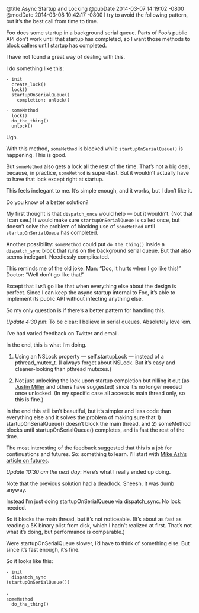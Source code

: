 @title Async Startup and Locking
@pubDate 2014-03-07 14:19:02 -0800
@modDate 2014-03-08 10:42:17 -0800
I try to avoid the following pattern, but it’s the best call from time to time.

Foo does some startup in a background serial queue. Parts of Foo’s public API don’t work until that startup has completed, so I want those methods to block callers until startup has completed.

I have not found a great way of dealing with this.

I do something like this:

    - init
      create_lock()
      lock()
      startupOnSerialQueue()
        completion: unlock()

    - someMethod
      lock()
      do_the_thing()
      unlock()

Ugh.

With this method, `someMethod` is blocked while <code>startupOn&#8203;SerialQueue()</code> is happening. This is good.

But `someMethod` also gets a lock all the rest of the time. That’s not a big deal, because, in practice, `someMethod` is super-fast. But it wouldn’t actually have to have that lock except right at startup.

This feels inelegant to me. It’s simple enough, and it works, but I don’t like it.

Do you know of a better solution?

My first thought is that `dispatch_once` would help — but it wouldn’t. (Not that I can see.) It would make sure `startupOnSerialQueue` is called once, but doesn’t solve the problem of blocking use of `someMethod` until `startupOnSerialQueue` has completed.

Another possibility: `someMethod` could put `do_the_thing()` inside a `dispatch_sync` block that runs on the background serial queue. But that also seems inelegant. Needlessly complicated.

This reminds me of the old joke. Man: “Doc, it hurts when I go like this!” Doctor: “Well don’t go like that!”

Except that I <em>will</em> go like that when everything else about the design is perfect. Since I can keep the async startup internal to Foo, it’s able to implement its public API without infecting anything else.

So my only question is if there’s a better pattern for handling this.

<i>Update 4:30 pm</i>: To be clear: I believe in serial queues. Absolutely love ’em.

I’ve had varied feedback on Twitter and email.

In the end, this is what I’m doing.

1. Using an NSLock property — self.startupLock — instead of a pthread\_mutex\_t. (I always forget about NSLock. But it’s easy and cleaner-looking than pthread mutexes.)

2. Not just unlocking the lock upon startup completion but nilling it out (as [Justin Miller](https://twitter.com/incanus77/status/442073285241475072) and others have suggested) since it’s no longer needed once unlocked. (In my specific case all access is main thread only, so this is fine.)

In the end this still isn’t beautiful, but it’s simpler and less code than everything else and it solves the problem of making sure that 1) startupOnSerialQueue() doesn’t block the main thread, and 2) someMethod blocks until startupOnSerialQueue() completes, and is fast the rest of the time.

The most interesting of the feedback suggested that this is a job for continuations and futures. So: something to learn. I’ll start with [Mike Ash’s article on futures](https://www.mikeash.com/pyblog/friday-qa-2010-02-26-futures.html).

<i>Update 10:30 am the next day</i>: Here’s what I really ended up doing.

Note that the previous solution had a deadlock. Sheesh. It was dumb anyway.

Instead I’m just doing startupOnSerialQueue via dispatch_sync. No lock needed.

So it blocks the main thread, but it’s not noticeable. (It’s about as fast as reading a 5K binary plist from disk, which I hadn’t realized at first. That’s not what it’s doing, but performance is comparable.)

Were startupOnSerialQueue slower, I’d have to think of something else. But since it’s fast enough, it’s fine.

So it looks like this:

<code>- init</code><br />
<code>&nbsp;&nbsp;dispatch\_sync (startupOnSerialQueue())</code><br />
<br />
<code>- someMethod</code><br />
<code>&nbsp;&nbsp;do\_the\_thing()</code>
